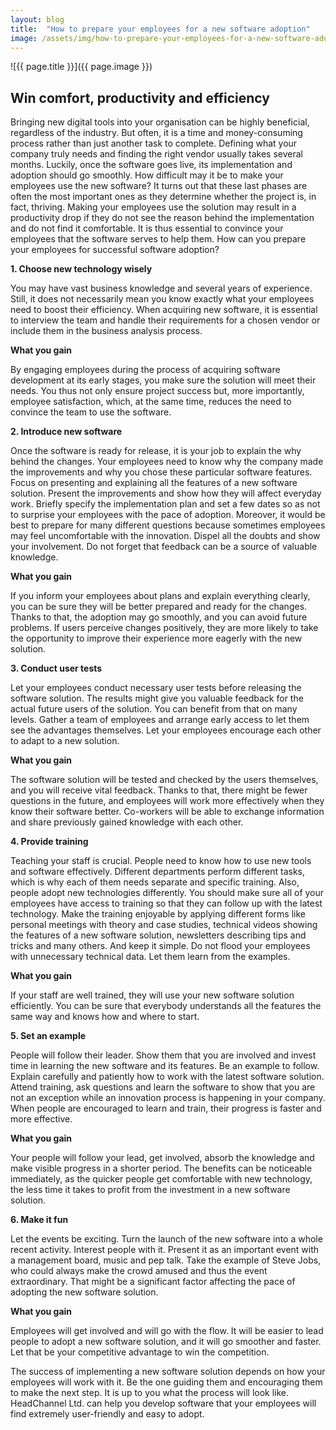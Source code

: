 ```yaml
---
layout: blog
title:  "How to prepare your employees for a new software adoption"
image: /assets/img/how-to-prepare-your-employees-for-a-new-software-adoption.jpg
---
```


![{{ page.title }}]({{ page.image }})

## Win comfort, productivity and efficiency
Bringing new digital tools into your organisation can be highly beneficial, regardless of the industry. But often, it is a time and money-consuming process rather than just another task to complete. Defining what your company truly needs and finding the right vendor usually takes several months. Luckily, once the software goes live, its implementation and adoption should go smoothly. How difficult may it be to make your employees use the new software? It turns out that these last phases are often the most important ones as they determine whether the project is, in fact, thriving. Making your employees use the solution may result in a productivity drop if they do not see the reason behind the implementation and do not find it comfortable. It is thus essential to convince your employees that the software serves to help them. How can you prepare your employees for successful software adoption?

**1. Choose new technology wisely**

You may have vast business knowledge and several years of experience. Still, it does not necessarily mean you know exactly what your employees need to boost their efficiency. When acquiring new software, it is essential to interview the team and handle their requirements for a chosen vendor or include them in the business analysis process.

**What you gain**

By engaging employees during the process of acquiring software development at its early stages, you make sure the solution will meet their needs. You thus not only ensure project success but, more importantly, employee satisfaction, which, at the same time, reduces the need to convince the team to use the software.

**2. Introduce new software**

Once the software is ready for release, it is your job to explain the why behind the changes. Your employees need to know why the company made the improvements and why you chose these particular software features. Focus on presenting and explaining all the features of a new software solution. Present the improvements and show how they will affect everyday work. Briefly specify the implementation plan and set a few dates so as not to surprise your employees with the pace of adoption.
Moreover, it would be best to prepare for many different questions because sometimes employees may feel uncomfortable with the innovation. Dispel all the doubts and show your involvement. Do not forget that feedback can be a source of valuable knowledge.

**What you gain**

If you inform your employees about plans and explain everything clearly, you can be sure they will be better prepared and ready for the changes. Thanks to that, the adoption may go smoothly, and you can avoid future problems. If users perceive changes positively, they are more likely to take the opportunity to improve their experience more eagerly with the new solution.

**3. Conduct user tests**

Let your employees conduct necessary user tests before releasing the software solution. The results might give you valuable feedback for the actual future users of the solution. You can benefit from that on many levels. Gather a team of employees and arrange early access to let them see the advantages themselves. Let your employees encourage each other to adapt to a new solution.

**What you gain**

The software solution will be tested and checked by the users themselves, and you will receive vital feedback. Thanks to that, there might be fewer questions in the future, and employees will work more effectively when they know their software better. Co-workers will be able to exchange information and share previously gained knowledge with each other.

**4. Provide training**

Teaching your staff is crucial. People need to know how to use new tools and software effectively. Different departments perform different tasks, which is why each of them needs separate and specific training. Also, people adopt new technologies differently. You should make sure all of your employees have access to training so that they can follow up with the latest technology.
Make the training enjoyable by applying different forms like personal meetings with theory and case studies, technical videos showing the features of a new software solution, newsletters describing tips and tricks and many others. And keep it simple. Do not flood your employees with unnecessary technical data. Let them learn from the examples.

**What you gain**

If your staff are well trained, they will use your new software solution efficiently. You can be sure that everybody understands all the features the same way and knows how and where to start.

**5. Set an example**

People will follow their leader. Show them that you are involved and invest time in learning the new software and its features. Be an example to follow. Explain carefully and patiently how to work with the latest software solution. Attend training, ask questions and learn the software to show that you are not an exception while an innovation process is happening in your company. When people are encouraged to learn and train, their progress is faster and more effective.  

**What you gain**

Your people will follow your lead, get involved, absorb the knowledge and make visible progress in a shorter period. The benefits can be noticeable immediately, as the quicker people get comfortable with new technology, the less time it takes to profit from the investment in a new software solution.

**6. Make it fun**

Let the events be exciting. Turn the launch of the new software into a whole recent activity. Interest people with it. Present it as an important event with a management board, music and pep talk. Take the example of Steve Jobs, who could always make the crowd amused and thus the event extraordinary. That might be a significant factor affecting the pace of adopting the new software solution.

**What you gain**

Employees will get involved and will go with the flow. It will be easier to lead people to adopt a new software solution, and it will go smoother and faster. Let that be your competitive advantage to win the competition.

The success of implementing a new software solution depends on how your employees will work with it. Be the one guiding them and encouraging them to make the next step. It is up to you what the process will look like. HeadChannel Ltd. can help you develop software that your employees will find extremely user-friendly and easy to adopt.
